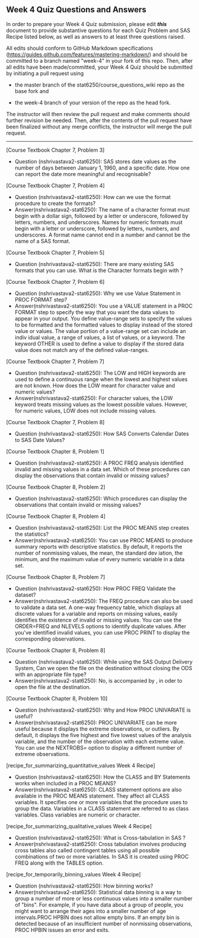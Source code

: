 ## Week 4 Quiz Questions and Answers

In order to prepare your Week 4 Quiz submission, please edit ***this*** document to provide substantive questions for each Quiz Problem and SAS Recipe listed below, as well as answers to at least three questions raised.

All edits should conform to GitHub Markdown specifications (https://guides.github.com/features/mastering-markdown/) and should be committed to a branch named "week-4" in your fork of this repo. Then, after all edits have been made/committed, your Week 4 Quiz should be submitted by initiating a pull request using

- the master branch of the stat6250/course_questions_wiki repo as the base fork and

- the week-4 branch of your version of the repo as the head fork.

The instructor will then review the pull request and make comments should further revision be needed. Then, after the contents of the pull request have been finalized without any merge conflicts, the instructor will merge the pull request.

********************************************************************************



[Course Textbook Chapter 7, Problem 3]
- Question (nshrivastava2-stat6250): SAS stores date values as the number of days between January 1, 1960, and a specific date. How one can report the date more meaningful and recognisable?



[Course Textbook Chapter 7, Problem 4]
- Question (nshrivastava2-stat6250): How can we use the format procedure to create the formats? 
- Answer(nshrivastava2-stat6250): The name of a character format must begin with a dollar sign, followed by a letter or underscore, followed by letters, numbers, and underscores. Names for numeric formats must begin with a letter or underscore, followed by letters, numbers, and underscores. A format name cannot end in a number and cannot be the name of a SAS format. 



[Course Textbook Chapter 7, Problem 5]
- Question (nshrivastava2-stat6250): There are many existing SAS formats that you can use. What is the Character formats begin with ? 



[Course Textbook Chapter 7, Problem 6]
- Question (nshrivastava2-stat6250): Why we use Value Statement in PROC FORMAT step?  
- Answer(nshrivastava2-stat6250): You use a VALUE statement in a PROC FORMAT step to specify the way that you want the data values to appear in your output. You define value-range sets to specify the values to be formatted and the formatted values to display instead of the stored value or values. The value portion of a value-range set can include an indiv idual value, a range of values, a list of values, or a keyword. The keyword OTHER is used to define a value to display if the stored data value does not match any of the defined value-ranges.



[Course Textbook Chapter 7, Problem 7]
- Question (nshrivastava2-stat6250): The LOW and HIGH keywords are used to define a continuous range when the lowest and highest values are not known. How does the LOW meant for character value and numeric values? 
- Answer(nshrivastava2-stat6250):  For character values, the LOW keyword treats missing values as the lowest possible values. However, for numeric values, LOW does not include missing values.



[Course Textbook Chapter 7, Problem 8]
- Question (nshrivastava2-stat6250): How SAS Converts Calendar Dates to SAS Date Values? 



[Course Textbook Chapter 8, Problem 1]
- Question (nshrivastava2-stat6250): A PROC FREQ analysis identified invalid and missing values in a data set. Which of these procedures can display the observations that contain invalid or missing values? 
 


[Course Textbook Chapter 8, Problem 2]
- Question (nshrivastava2-stat6250): Which procedures can display the observations that contain invalid or missing values?



[Course Textbook Chapter 8, Problem 4]
- Question (nshrivastava2-stat6250): List the PROC MEANS step creates the statistics?
- Answer(nshrivastava2-stat6250): You can use PROC MEANS to produce summary reports with descriptive statistics. By default, it reports the number of nonmissing values, the mean, the standard dev iation, the minimum, and the maximum value of every numeric variable in a data set.



[Course Textbook Chapter 8, Problem 7]
- Question (nshrivastava2-stat6250): How PROC FREQ Validate the dataset?  
- Answer(nshrivastava2-stat6250): The FREQ procedure can also be used to validate a data set. A one-way frequency table, which displays all discrete values for a variable and reports on missing values, easily identifies the existence of invalid or missing values. You can use the ORDER=FREQ and NLEVELS options to identify duplicate values. After you've identified invalid values, you can use PROC PRINT to display the corresponding observations. 


[Course Textbook Chapter 8, Problem 8]
- Question (nshrivastava2-stat6250): While using the SAS Output Delivery System, Can we open the file on the destination without closing the ODS with an appropriate file type?
- Answer(nshrivastava2-stat6250): No, <ods pdf file="Path/folder/xyz.pdf"> is accompanied by <ods pdf close>, in oder to open the file at the destination. 



[Course Textbook Chapter 8, Problem 10]
- Question (nshrivastava2-stat6250): Why and How  PROC UNIVARIATE is useful?
- Answer(nshrivastava2-stat6250): PROC UNIVARIATE can be more useful because it displays the extreme observations, or outliers. By default, it displays the five highest and five lowest values of the analysis variable, and the number of the observation with each extreme value. You can use the NEXTROBS= option to display a different number of extreme observations.



[recipe_for_summarizing_quantitative_values Week 4 Recipe]
- Question (nshrivastava2-stat6250):  How the CLASS and BY Statements works when included in a PROC MEANS?
- Answer(nshrivastava2-stat6250):  CLASS statement options are also available in the PROC MEANS statement. They affect all CLASS variables. It specifies one or more variables that the procedure uses to group the data. Variables in a CLASS statement are referred to as class variables. Class variables are numeric or character.



[recipe_for_summarizing_qualitative_values Week 4 Recipe]
- Question (nshrivastava2-stat6250): What is Cross-tabulation in SAS ?
- Answer(nshrivastava2-stat6250): Cross tabulation involves producing cross tables also called contingent tables using all possible combinations of two or more variables. In SAS it is created using PROC FREQ along with the TABLES option.



[recipe_for_temporarily_binning_values Week 4 Recipe]
- Question (nshrivastava2-stat6250):  How binning works?
- Answer(nshrivastava2-stat6250): Statistical data binning is a way to group a number of more or less continuous values into a smaller number of "bins". For example, if you have data about a group of people, you might want to arrange their ages into a smaller number of age intervals.PROC HPBIN does not allow empty bins. If an empty bin is detected because of an insufficient number of nonmissing observations, PROC HPBIN issues an error and exits.



